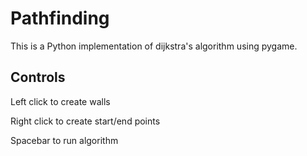 # Pathfinding
This is a Python implementation of dijkstra's algorithm using pygame.

## Controls

Left click to create walls

Right click to create start/end points

Spacebar to run algorithm

